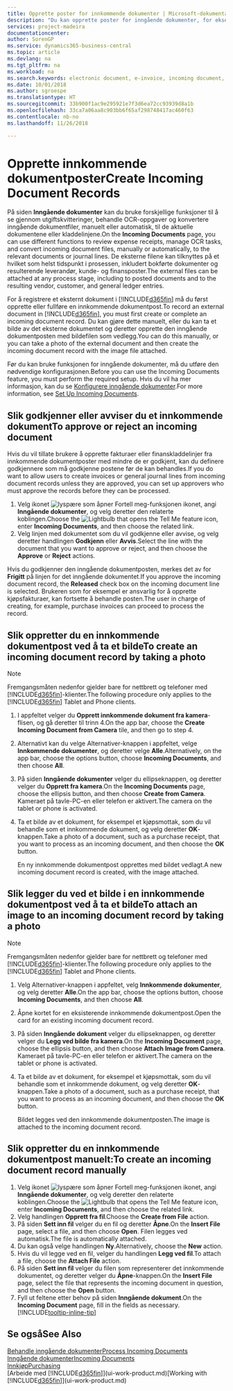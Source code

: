 ```yaml
---
title: Opprette poster for innkommende dokumenter | Microsoft-dokumentasjon
description: "Du kan opprette poster for inngående dokumenter, for eksempel e-fakturaer, og behandle OCR-oppgaver, e-handel og dokumentutveksling."
services: project-madeira
documentationcenter: 
author: SorenGP
ms.service: dynamics365-business-central
ms.topic: article
ms.devlang: na
ms.tgt_pltfrm: na
ms.workload: na
ms.search.keywords: electronic document, e-invoice, incoming document, OCR, ecommerce, document exchange, import invoice
ms.date: 10/01/2018
ms.author: sgroespe
ms.translationtype: HT
ms.sourcegitcommit: 33b900f1ac9e295921e7f3d6ea72cc93939d8a1b
ms.openlocfilehash: 33ca7a06aa8c903bb6f65af298748417ac460f63
ms.contentlocale: nb-no
ms.lasthandoff: 11/26/2018

---
```

# <a name="create-incoming-document-records"></a><span data-ttu-id="93da0-103">Opprette innkommende dokumentposter</span><span class="sxs-lookup"><span data-stu-id="93da0-103">Create Incoming Document Records</span></span>
<span data-ttu-id="93da0-104">På siden **Inngående dokumenter** kan du bruke forskjellige funksjoner til å se gjennom utgiftskvitteringer, behandle OCR-oppgaver og konvertere inngående dokumentfiler, manuelt eller automatisk, til de aktuelle dokumentene eller kladdelinjene.</span><span class="sxs-lookup"><span data-stu-id="93da0-104">On the **Incoming Documents** page, you can use different functions to review expense receipts, manage OCR tasks, and convert incoming document files, manually or automatically, to the relevant documents or journal lines.</span></span> <span data-ttu-id="93da0-105">De eksterne filene kan tilknyttes på et hvilket som helst tidspunkt i prosessen, inkludert bokførte dokumenter og resulterende leverandør, kunde- og finansposter.</span><span class="sxs-lookup"><span data-stu-id="93da0-105">The external files can be attached at any process stage, including to posted documents and to the resulting vendor, customer, and general ledger entries.</span></span>

<span data-ttu-id="93da0-106">For å registrere et eksternt dokument i [!INCLUDE[d365fin](includes/d365fin_md.md)] må du først opprette eller fullføre en innkommende dokumentpost.</span><span class="sxs-lookup"><span data-stu-id="93da0-106">To record an external document in [!INCLUDE[d365fin](includes/d365fin_md.md)], you must first create or complete an incoming document record.</span></span> <span data-ttu-id="93da0-107">Du kan gjøre dette manuelt, eller du kan ta et bilde av det eksterne dokumentet og deretter opprette den inngående dokumentposten med bildefilen som vedlegg.</span><span class="sxs-lookup"><span data-stu-id="93da0-107">You can do this manually, or you can take a photo of the external document and then create the incoming document record with the image file attached.</span></span>

<span data-ttu-id="93da0-108">Før du kan bruke funksjonen for inngående dokumenter, må du utføre den nødvendige konfigurasjonen.</span><span class="sxs-lookup"><span data-stu-id="93da0-108">Before you can use the Incoming Documents feature, you must perform the required setup.</span></span> <span data-ttu-id="93da0-109">Hvis du vil ha mer informasjon, kan du se [Konfigurere inngående dokumenter](across-how-setup-income-documents.md).</span><span class="sxs-lookup"><span data-stu-id="93da0-109">For more information, see [Set Up Incoming Documents](across-how-setup-income-documents.md).</span></span>

## <a name="to-approve-or-reject-an-incoming-document"></a><span data-ttu-id="93da0-110">Slik godkjenner eller avviser du et innkommende dokument</span><span class="sxs-lookup"><span data-stu-id="93da0-110">To approve or reject an incoming document</span></span>
<span data-ttu-id="93da0-111">Hvis du vil tillate brukere å opprette fakturaer eller finanskladdelinjer fra innkommende dokumentposter med mindre de er godkjent, kan du definere godkjennere som må godkjenne postene før de kan behandles.</span><span class="sxs-lookup"><span data-stu-id="93da0-111">If you do want to allow users to create invoices or general journal lines from incoming document records unless they are approved, you can set up approvers who must approve the records before they can be processed.</span></span>

1. <span data-ttu-id="93da0-112">Velg ikonet ![lyspære som åpner Fortell meg-funksjonen](media/ui-search/search_small.png "Fortell hva du vil gjøre") ikonet, angi **Inngående dokumenter**, og velg deretter den relaterte koblingen.</span><span class="sxs-lookup"><span data-stu-id="93da0-112">Choose the ![Lightbulb that opens the Tell Me feature](media/ui-search/search_small.png "Tell me what you want to do") icon, enter **Incoming Documents**, and then choose the related link.</span></span>
2. <span data-ttu-id="93da0-113">Velg linjen med dokumentet som du vil godkjenne eller avvise, og velg deretter handlingen **Godkjenn** eller **Avvis**.</span><span class="sxs-lookup"><span data-stu-id="93da0-113">Select the line with the document that you want to approve or reject, and then choose the **Approve** or **Reject** actions.</span></span>

<span data-ttu-id="93da0-114">Hvis du godkjenner den inngående dokumentposten, merkes det av for **Frigitt** på linjen for det inngående dokumentet.</span><span class="sxs-lookup"><span data-stu-id="93da0-114">If you approve the incoming document record, the **Released** check box on the incoming document line is selected.</span></span> <span data-ttu-id="93da0-115">Brukeren som for eksempel er ansvarlig for å opprette kjøpsfakturaer, kan fortsette å behandle posten.</span><span class="sxs-lookup"><span data-stu-id="93da0-115">The user in charge of creating, for example, purchase invoices can proceed to process the record.</span></span>

## <a name="to-create-an-incoming-document-record-by-taking-a-photo"></a><span data-ttu-id="93da0-116">Slik oppretter du en innkommende dokumentpost ved å ta et bilde</span><span class="sxs-lookup"><span data-stu-id="93da0-116">To create an incoming document record by taking a photo</span></span>
> [!NOTE]  
>   <span data-ttu-id="93da0-117">Fremgangsmåten nedenfor gjelder bare for nettbrett og telefoner med [!INCLUDE[d365fin](includes/d365fin_md.md)]-klienter.</span><span class="sxs-lookup"><span data-stu-id="93da0-117">The following procedure only applies to the [!INCLUDE[d365fin](includes/d365fin_md.md)] Tablet and Phone clients.</span></span>

1. <span data-ttu-id="93da0-118">I appfeltet velger du **Opprett innkommende dokument fra kamera**-flisen, og gå deretter til trinn 4.</span><span class="sxs-lookup"><span data-stu-id="93da0-118">On the app bar, choose the **Create Incoming Document from Camera** tile, and then go to step 4.</span></span>
2. <span data-ttu-id="93da0-119">Alternativt kan du velge Alternativer-knappen i appfeltet, velge **Innkommende dokumenter**, og deretter velge **Alle**.</span><span class="sxs-lookup"><span data-stu-id="93da0-119">Alternatively, on the app bar, choose the options button, choose **Incoming Documents**, and then choose **All**.</span></span>
3. <span data-ttu-id="93da0-120">På siden **Inngående dokumenter** velger du ellipseknappen, og deretter velger du **Opprett fra kamera**.</span><span class="sxs-lookup"><span data-stu-id="93da0-120">On the **Incoming Documents** page, choose the ellipsis button, and then choose **Create from Camera**.</span></span> <span data-ttu-id="93da0-121">Kameraet på tavle-PC-en eller telefon er aktivert.</span><span class="sxs-lookup"><span data-stu-id="93da0-121">The camera on the tablet or phone is activated.</span></span>
4. <span data-ttu-id="93da0-122">Ta et bilde av et dokument, for eksempel et kjøpsmottak, som du vil behandle som et innkommende dokument, og velg deretter **OK**-knappen.</span><span class="sxs-lookup"><span data-stu-id="93da0-122">Take a photo of a document, such as a purchase receipt, that you want to process as an incoming document, and then choose the **OK** button.</span></span>

    <span data-ttu-id="93da0-123">En ny innkommende dokumentpost opprettes med bildet vedlagt.</span><span class="sxs-lookup"><span data-stu-id="93da0-123">A new incoming document record is created, with the image attached.</span></span>

## <a name="to-attach-an-image-to-an-incoming-document-record-by-taking-a-photo"></a><span data-ttu-id="93da0-124">Slik legger du ved et bilde i en innkommende dokumentpost ved å ta et bilde</span><span class="sxs-lookup"><span data-stu-id="93da0-124">To attach an image to an incoming document record by taking a photo</span></span>
> [!NOTE]  
>   <span data-ttu-id="93da0-125">Fremgangsmåten nedenfor gjelder bare for nettbrett og telefoner med [!INCLUDE[d365fin](includes/d365fin_md.md)]-klienter.</span><span class="sxs-lookup"><span data-stu-id="93da0-125">The following procedure only applies to the [!INCLUDE[d365fin](includes/d365fin_md.md)] Tablet and Phone clients.</span></span>

1. <span data-ttu-id="93da0-126">Velg Alternativer-knappen i appfeltet, velg **Innkommende dokumenter**, og velg deretter **Alle**.</span><span class="sxs-lookup"><span data-stu-id="93da0-126">On the app bar, choose the options button, choose **Incoming Documents**, and then choose **All**.</span></span>
2. <span data-ttu-id="93da0-127">Åpne kortet for en eksisterende innkommende dokumentpost.</span><span class="sxs-lookup"><span data-stu-id="93da0-127">Open the card for an existing incoming document record.</span></span>
3. <span data-ttu-id="93da0-128">På siden **Inngående dokument** velger du ellipseknappen, og deretter velger du **Legg ved bilde fra kamera**.</span><span class="sxs-lookup"><span data-stu-id="93da0-128">On the **Incoming Document** page, choose the ellipsis button, and then choose **Attach Image from Camera**.</span></span> <span data-ttu-id="93da0-129">Kameraet på tavle-PC-en eller telefon er aktivert.</span><span class="sxs-lookup"><span data-stu-id="93da0-129">The camera on the tablet or phone is activated.</span></span>
4. <span data-ttu-id="93da0-130">Ta et bilde av et dokument, for eksempel et kjøpsmottak, som du vil behandle som et innkommende dokument, og velg deretter **OK**-knappen.</span><span class="sxs-lookup"><span data-stu-id="93da0-130">Take a photo of a document, such as a purchase receipt, that you want to process as an incoming document, and then choose the **OK** button.</span></span>

    <span data-ttu-id="93da0-131">Bildet legges ved den innkommende dokumentposten.</span><span class="sxs-lookup"><span data-stu-id="93da0-131">The image is attached to the incoming document record.</span></span>

## <a name="to-create-an-incoming-document-record-manually"></a><span data-ttu-id="93da0-132">Slik oppretter du en innkommende dokumentpost manuelt:</span><span class="sxs-lookup"><span data-stu-id="93da0-132">To create an incoming document record manually</span></span>
1. <span data-ttu-id="93da0-133">Velg ikonet ![lyspære som åpner Fortell meg-funksjonen](media/ui-search/search_small.png "Fortell hva du vil gjøre") ikonet, angi **Inngående dokumenter**, og velg deretter den relaterte koblingen.</span><span class="sxs-lookup"><span data-stu-id="93da0-133">Choose the ![Lightbulb that opens the Tell Me feature](media/ui-search/search_small.png "Tell me what you want to do") icon, enter **Incoming Documents**, and then choose the related link.</span></span>
2. <span data-ttu-id="93da0-134">Velg handlingen **Opprett fra fil**.</span><span class="sxs-lookup"><span data-stu-id="93da0-134">Choose the **Create from File** action.</span></span>  
3. <span data-ttu-id="93da0-135">På siden **Sett inn fil** velger du en fil og deretter **Åpne**.</span><span class="sxs-lookup"><span data-stu-id="93da0-135">On the **Insert File** page, select a file, and then choose **Open**.</span></span> <span data-ttu-id="93da0-136">Filen legges ved automatisk.</span><span class="sxs-lookup"><span data-stu-id="93da0-136">The file is automatically attached.</span></span>
4. <span data-ttu-id="93da0-137">Du kan også velge handlingen **Ny**.</span><span class="sxs-lookup"><span data-stu-id="93da0-137">Alternatively, choose the **New** action.</span></span>
5. <span data-ttu-id="93da0-138">Hvis du vil legge ved en fil, velger du handlingen **Legg ved fil**.</span><span class="sxs-lookup"><span data-stu-id="93da0-138">To attach a file, choose the **Attach File** action.</span></span>
6. <span data-ttu-id="93da0-139">På siden **Sett inn fil** velger du filen som representerer det innkommende dokumentet, og deretter velger du **Åpne**-knappen.</span><span class="sxs-lookup"><span data-stu-id="93da0-139">On the **Insert File** page, select the file that represents the incoming document in question, and then choose the **Open** button.</span></span>
7. <span data-ttu-id="93da0-140">Fyll ut feltene etter behov på siden **Inngående dokument**.</span><span class="sxs-lookup"><span data-stu-id="93da0-140">On the **Incoming Document** page, fill in the fields as necessary.</span></span> [!INCLUDE[tooltip-inline-tip](includes/tooltip-inline-tip_md.md)]

## <a name="see-also"></a><span data-ttu-id="93da0-141">Se også</span><span class="sxs-lookup"><span data-stu-id="93da0-141">See Also</span></span>
[<span data-ttu-id="93da0-142">Behandle inngående dokumenter</span><span class="sxs-lookup"><span data-stu-id="93da0-142">Process Incoming Documents</span></span>](across-process-income-documents.md)  
[<span data-ttu-id="93da0-143">Inngående dokumenter</span><span class="sxs-lookup"><span data-stu-id="93da0-143">Incoming Documents</span></span>](across-income-documents.md)  
[<span data-ttu-id="93da0-144">Innkjøp</span><span class="sxs-lookup"><span data-stu-id="93da0-144">Purchasing</span></span>](purchasing-manage-purchasing.md)  
<span data-ttu-id="93da0-145">[Arbeide med [!INCLUDE[d365fin](includes/d365fin_md.md)]](ui-work-product.md)</span><span class="sxs-lookup"><span data-stu-id="93da0-145">[Working with [!INCLUDE[d365fin](includes/d365fin_md.md)]](ui-work-product.md)</span></span>

